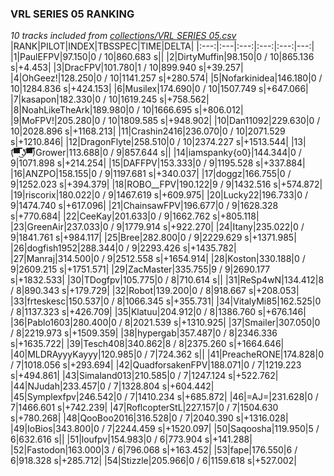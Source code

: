 ### VRL SERIES 05 RANKING
*10 tracks included from [collections/VRL SERIES 05.csv](/collections/VRL%20SERIES%2005.csv)*
|RANK|PILOT|INDEX|TBSSPEC|TIME|DELTA|
|:---:|:---|:---:|:---:|:---:|---:|
|1|PaulEFPV|97.150|0 / 10|860.683 s||
|2|DirtyMuffin|98.150|0 / 10|865.136 s|+4.453|
|3|DracFPV|101.780|1 / 10|899.940 s|+39.257|
|4|OhGeez!|128.250|0 / 10|1141.257 s|+280.574|
|5|Nofarkinidea|146.180|0 / 10|1284.836 s|+424.153|
|6|Musilex|174.690|0 / 10|1507.749 s|+647.066|
|7|kasapon|182.330|0 / 10|1619.245 s|+758.562|
|8|NoahLikeTheArk|189.980|0 / 10|1666.695 s|+806.012|
|9|MoFPV!|205.280|0 / 10|1809.585 s|+948.902|
|10|Dan11092|229.630|0 / 10|2028.896 s|+1168.213|
|11|Crashin2416|236.070|0 / 10|2071.529 s|+1210.846|
|12|DragonFlyte|258.510|0 / 10|2374.227 s|+1513.544|
|13|(͡▀̿̿ ͜ʖ͡▀̿̿)Grower|113.688|0 / 9|857.644 s||
|14|iamspanky{o0}|144.344|0 / 9|1071.898 s|+214.254|
|15|DAFFPV|153.333|0 / 9|1195.528 s|+337.884|
|16|ANZPO|158.155|0 / 9|1197.681 s|+340.037|
|17|doggz|166.755|0 / 9|1252.023 s|+394.379|
|18|ROBO__FPV|190.122|9 / 9|1432.516 s|+574.872|
|19|riscorix|180.022|0 / 9|1467.619 s|+609.975|
|20|Lucky22|196.733|0 / 9|1474.740 s|+617.096|
|21|ChainsawFPV|196.677|0 / 9|1628.328 s|+770.684|
|22|CeeKay|201.633|0 / 9|1662.762 s|+805.118|
|23|GreenAir|237.033|0 / 9|1779.914 s|+922.270|
|24|Itany|235.022|0 / 9|1841.761 s|+984.117|
|25|Bree|282.800|0 / 9|2229.629 s|+1371.985|
|26|dogfish1952|288.344|0 / 9|2293.426 s|+1435.782|
|27|Manraj|314.500|0 / 9|2512.558 s|+1654.914|
|28|Koston|330.188|0 / 9|2609.215 s|+1751.571|
|29|ZacMaster|335.755|9 / 9|2690.177 s|+1832.533|
|30|TDogfpv|105.775|0 / 8|710.614 s||
|31|ReSp4wN|134.412|8 / 8|890.343 s|+179.729|
|32|Robot|139.200|0 / 8|918.667 s|+208.053|
|33|frteskesc|150.537|0 / 8|1066.345 s|+355.731|
|34|VitalyMi85|162.525|0 / 8|1137.323 s|+426.709|
|35|Klatuu|204.912|0 / 8|1386.760 s|+676.146|
|36|Pablo1603|280.400|0 / 8|2021.539 s|+1310.925|
|37|Smailer|307.050|0 / 8|2219.973 s|+1509.359|
|38|hypergab|357.487|0 / 8|2346.336 s|+1635.722|
|39|Tesch408|340.862|8 / 8|2375.260 s|+1664.646|
|40|MLDRAyyyKayyy|120.985|0 / 7|724.362 s||
|41|PreacheRONE|174.828|0 / 7|1018.056 s|+293.694|
|42|QuadforsakenFPV|188.071|0 / 7|1219.223 s|+494.861|
|43|Simaland013|210.585|0 / 7|1247.124 s|+522.762|
|44|NJudah|233.457|0 / 7|1328.804 s|+604.442|
|45|Symplexfpv|246.542|0 / 7|1410.234 s|+685.872|
|46|=AJ=|231.628|0 / 7|1466.601 s|+742.239|
|47|RoflcopterStL|227.157|0 / 7|1504.630 s|+780.268|
|48|QooBoo2016|316.528|0 / 7|2040.390 s|+1316.028|
|49|IoBios|343.800|0 / 7|2244.459 s|+1520.097|
|50|Saqoosha|119.950|5 / 6|632.616 s||
|51|loufpv|154.983|0 / 6|773.904 s|+141.288|
|52|Fastodon|163.000|3 / 6|796.068 s|+163.452|
|53|fape|176.550|6 / 6|918.328 s|+285.712|
|54|Stizzle|205.966|0 / 6|1159.618 s|+527.002|
